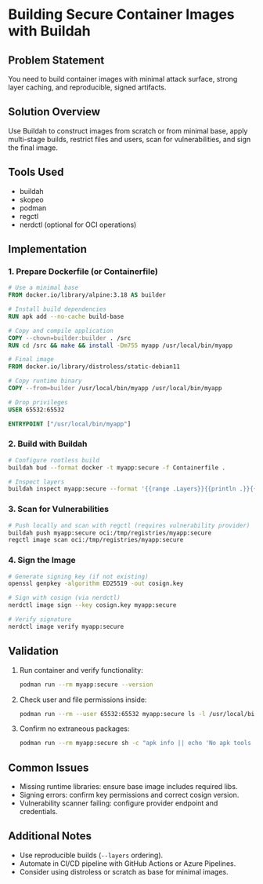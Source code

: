 # Building Secure Container Images with Buildah

## Problem Statement
You need to build container images with minimal attack surface, strong layer caching, and reproducible, signed artifacts.

## Solution Overview
Use Buildah to construct images from scratch or from minimal base, apply multi-stage builds, restrict files and users, scan for vulnerabilities, and sign the final image.

## Tools Used
- buildah
- skopeo
- podman
- regctl
- nerdctl (optional for OCI operations)

## Implementation

### 1. Prepare Dockerfile (or Containerfile)
```Dockerfile
# Use a minimal base
FROM docker.io/library/alpine:3.18 AS builder

# Install build dependencies
RUN apk add --no-cache build-base

# Copy and compile application
COPY --chown=builder:builder . /src
RUN cd /src && make && install -Dm755 myapp /usr/local/bin/myapp

# Final image
FROM docker.io/library/distroless/static-debian11

# Copy runtime binary
COPY --from=builder /usr/local/bin/myapp /usr/local/bin/myapp

# Drop privileges
USER 65532:65532

ENTRYPOINT ["/usr/local/bin/myapp"]
```

### 2. Build with Buildah
```bash
# Configure rootless build
buildah bud --format docker -t myapp:secure -f Containerfile .

# Inspect layers
buildah inspect myapp:secure --format '{{range .Layers}}{{println .}}{{end}}'
```

### 3. Scan for Vulnerabilities
```bash
# Push locally and scan with regctl (requires vulnerability provider)
buildah push myapp:secure oci:/tmp/registries/myapp:secure
regctl image scan oci:/tmp/registries/myapp:secure
```

### 4. Sign the Image
```bash
# Generate signing key (if not existing)
openssl genpkey -algorithm ED25519 -out cosign.key

# Sign with cosign (via nerdctl)
nerdctl image sign --key cosign.key myapp:secure

# Verify signature
nerdctl image verify myapp:secure
```

## Validation
1. Run container and verify functionality:
   ```bash
   podman run --rm myapp:secure --version
   ```
2. Check user and file permissions inside:
   ```bash
   podman run --rm --user 65532:65532 myapp:secure ls -l /usr/local/bin/myapp
   ```
3. Confirm no extraneous packages:
   ```bash
   podman run --rm myapp:secure sh -c "apk info || echo 'No apk tools present'"
   ```

## Common Issues
- Missing runtime libraries: ensure base image includes required libs.
- Signing errors: confirm key permissions and correct cosign version.
- Vulnerability scanner failing: configure provider endpoint and credentials.

## Additional Notes
- Use reproducible builds (`--layers` ordering).
- Automate in CI/CD pipeline with GitHub Actions or Azure Pipelines.
- Consider using distroless or scratch as base for minimal images.
